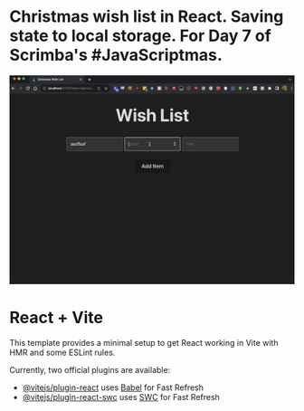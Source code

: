 <h1>Christmas wish list in React. Saving state to local storage. For Day 7 of Scrimba's #JavaScriptmas.</h1>

<img src="./src/xmas-day-7.gif" alt="gif demo of site" width="auto" height="auto" />

# React + Vite

This template provides a minimal setup to get React working in Vite with HMR and some ESLint rules.

Currently, two official plugins are available:

- [@vitejs/plugin-react](https://github.com/vitejs/vite-plugin-react/blob/main/packages/plugin-react/README.md) uses [Babel](https://babeljs.io/) for Fast Refresh
- [@vitejs/plugin-react-swc](https://github.com/vitejs/vite-plugin-react-swc) uses [SWC](https://swc.rs/) for Fast Refresh
